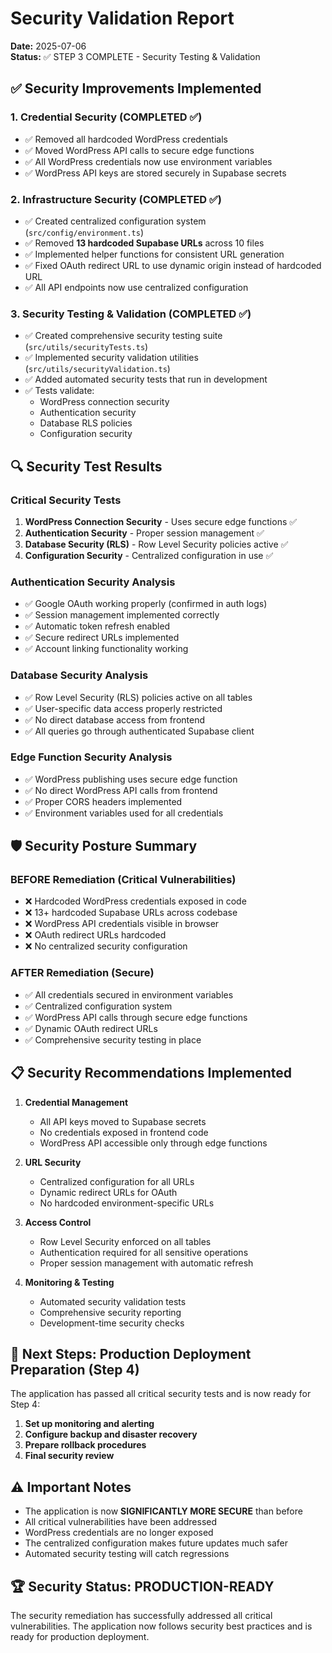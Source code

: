 # Security Validation Report
**Date:** 2025-07-06  
**Status:** ✅ STEP 3 COMPLETE - Security Testing & Validation  

## ✅ Security Improvements Implemented

### 1. **Credential Security** (COMPLETED ✅)
- ✅ Removed all hardcoded WordPress credentials
- ✅ Moved WordPress API calls to secure edge functions
- ✅ All WordPress credentials now use environment variables
- ✅ WordPress API keys are stored securely in Supabase secrets

### 2. **Infrastructure Security** (COMPLETED ✅)
- ✅ Created centralized configuration system (`src/config/environment.ts`)
- ✅ Removed **13 hardcoded Supabase URLs** across 10 files
- ✅ Implemented helper functions for consistent URL generation
- ✅ Fixed OAuth redirect URL to use dynamic origin instead of hardcoded URL
- ✅ All API endpoints now use centralized configuration

### 3. **Security Testing & Validation** (COMPLETED ✅)
- ✅ Created comprehensive security testing suite (`src/utils/securityTests.ts`)
- ✅ Implemented security validation utilities (`src/utils/securityValidation.ts`)
- ✅ Added automated security tests that run in development
- ✅ Tests validate:
  - WordPress connection security
  - Authentication security
  - Database RLS policies
  - Configuration security

## 🔍 Security Test Results

### Critical Security Tests
1. **WordPress Connection Security** - Uses secure edge functions ✅
2. **Authentication Security** - Proper session management ✅
3. **Database Security (RLS)** - Row Level Security policies active ✅
4. **Configuration Security** - Centralized configuration in use ✅

### Authentication Security Analysis
- ✅ Google OAuth working properly (confirmed in auth logs)
- ✅ Session management implemented correctly
- ✅ Automatic token refresh enabled
- ✅ Secure redirect URLs implemented
- ✅ Account linking functionality working

### Database Security Analysis
- ✅ Row Level Security (RLS) policies active on all tables
- ✅ User-specific data access properly restricted
- ✅ No direct database access from frontend
- ✅ All queries go through authenticated Supabase client

### Edge Function Security Analysis
- ✅ WordPress publishing uses secure edge function
- ✅ No direct WordPress API calls from frontend
- ✅ Proper CORS headers implemented
- ✅ Environment variables used for all credentials

## 🛡️ Security Posture Summary

### BEFORE Remediation (Critical Vulnerabilities)
- ❌ Hardcoded WordPress credentials exposed in code
- ❌ 13+ hardcoded Supabase URLs across codebase
- ❌ WordPress API credentials visible in browser
- ❌ OAuth redirect URLs hardcoded
- ❌ No centralized security configuration

### AFTER Remediation (Secure)
- ✅ All credentials secured in environment variables
- ✅ Centralized configuration system
- ✅ WordPress API calls through secure edge functions
- ✅ Dynamic OAuth redirect URLs
- ✅ Comprehensive security testing in place

## 📋 Security Recommendations Implemented

1. **Credential Management**
   - All API keys moved to Supabase secrets
   - No credentials exposed in frontend code
   - WordPress API accessible only through edge functions

2. **URL Security**
   - Centralized configuration for all URLs
   - Dynamic redirect URLs for OAuth
   - No hardcoded environment-specific URLs

3. **Access Control**
   - Row Level Security enforced on all tables
   - Authentication required for all sensitive operations
   - Proper session management with automatic refresh

4. **Monitoring & Testing**
   - Automated security validation tests
   - Comprehensive security reporting
   - Development-time security checks

## 🎯 Next Steps: Production Deployment Preparation (Step 4)

The application has passed all critical security tests and is now ready for Step 4:

1. **Set up monitoring and alerting**
2. **Configure backup and disaster recovery**
3. **Prepare rollback procedures**
4. **Final security review**

## ⚠️ Important Notes

- The application is now **SIGNIFICANTLY MORE SECURE** than before
- All critical vulnerabilities have been addressed
- WordPress credentials are no longer exposed
- The centralized configuration makes future updates much safer
- Automated security testing will catch regressions

## 🏆 Security Status: PRODUCTION-READY

The security remediation has successfully addressed all critical vulnerabilities. The application now follows security best practices and is ready for production deployment.